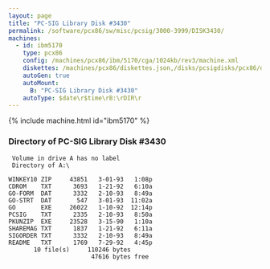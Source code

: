 ```yaml
---
layout: page
title: "PC-SIG Library Disk #3430"
permalink: /software/pcx86/sw/misc/pcsig/3000-3999/DISK3430/
machines:
  - id: ibm5170
    type: pcx86
    config: /machines/pcx86/ibm/5170/cga/1024kb/rev3/machine.xml
    diskettes: /machines/pcx86/diskettes.json,/disks/pcsigdisks/pcx86/diskettes.json
    autoGen: true
    autoMount:
      B: "PC-SIG Library Disk #3430"
    autoType: $date\r$time\rB:\rDIR\r
---
```


{% include machine.html id="ibm5170" %}

### Directory of PC-SIG Library Disk #3430

     Volume in drive A has no label
     Directory of A:\

    WINKEY10 ZIP     43851   3-01-93   1:08p
    CDROM    TXT      3693   1-21-92   6:10a
    GO-FORM  DAT      3332   2-10-93   8:49a
    GO-STRT  DAT       547   3-01-93  11:02a
    GO       EXE     26022   1-10-92  12:14p
    PCSIG    TXT      2335   2-10-93   8:50a
    PKUNZIP  EXE     23528   3-15-90   1:10a
    SHAREMAG TXT      1837   1-21-92   6:11a
    SIGORDER TXT      3332   2-10-93   8:49a
    README   TXT      1769   7-29-92   4:45p
           10 file(s)     110246 bytes
                           47616 bytes free
